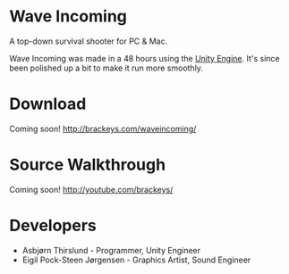 Wave Incoming
========

A top-down survival shooter for PC & Mac.

Wave Incoming was made in a 48 hours using the [Unity Engine](http://unity3d.com). It's since been polished up a bit to make it run more smoothly.


Download
========
Coming soon! http://brackeys.com/waveincoming/


Source Walkthrough
========
Coming soon! http://youtube.com/brackeys/

Developers
========
* Asbjørn Thirslund - Programmer, Unity Engineer
* Eigil Pock-Steen Jørgensen - Graphics Artist, Sound Engineer
